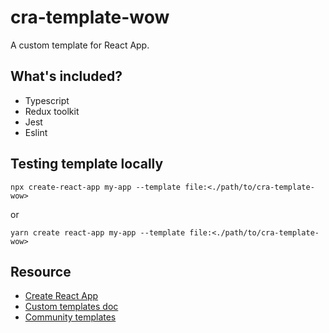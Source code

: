 # cra-template-wow

A custom template for React App.

## What's included?

- Typescript
- Redux toolkit
- Jest
- Eslint

## Testing template locally

```
npx create-react-app my-app --template file:<./path/to/cra-template-wow>
```

or

```
yarn create react-app my-app --template file:<./path/to/cra-template-wow>
```

## Resource

- [Create React App](https://github.com/facebook/create-react-app)
- [Custom templates doc](https://create-react-app.dev/docs/custom-templates/)
- [Community templates](https://www.npmjs.com/search?q=cra-template-*)
